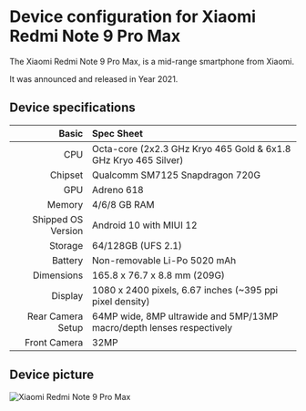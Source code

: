 Device configuration for Xiaomi Redmi Note 9 Pro Max
=============================================================================
The Xiaomi Redmi Note 9 Pro Max, is a mid-range smartphone from Xiaomi.

It was announced and released in Year 2021.

## Device specifications

Basic   | Spec Sheet
-------:|:-------------------------
CPU     | Octa-core (2x2.3 GHz Kryo 465 Gold & 6x1.8 GHz Kryo 465 Silver)
Chipset | Qualcomm SM7125 Snapdragon 720G
GPU     | Adreno 618
Memory  | 4/6/8 GB RAM
Shipped OS Version | Android 10 with MIUI 12
Storage | 64/128GB (UFS 2.1)
Battery | Non-removable Li-Po 5020 mAh
Dimensions | 165.8 x 76.7 x 8.8 mm (209G)
Display | 1080 x 2400 pixels, 6.67 inches (~395 ppi pixel density)
Rear Camera Setup | 64MP wide, 8MP ultrawide and 5MP/13MP macro/depth lenses respectively
Front Camera | 32MP

## Device picture

![Xiaomi Redmi Note 9 Pro Max](https://imgur.com/Owk3FyW.jpg "Xiaomi Redmi Note 9 Pro Max")
